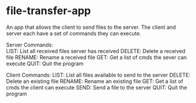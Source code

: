 # file-transfer-app

An app that allows the client to send files to the server. The client and server each have a set of commands they can execute.

Server Commands: <br />
LIST: List all received files server has received
DELETE: Delete a received file
RENAME: Rename a received file
GET: Get a list of cmds the sever can execute
QUIT: Quit the program

Client Commands:
LIST: List all files available to send to the server
DELETE: Delete an existing file
RENAME: Rename an existing file
GET: Get a list of cmds the client can execute
SEND: Send a file to the server
QUIT: Quit the program
